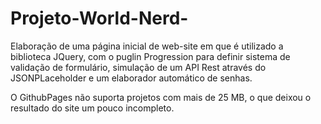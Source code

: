 # Projeto-World-Nerd-
Elaboração de uma página inicial de web-site em que é utilizado a biblioteca JQuery, com o puglin Progression para definir sistema de validação de formulário, simulação de um API Rest através do JSONPLaceholder e um elaborador automático de senhas.

O GithubPages não suporta projetos com mais de 25 MB, o que deixou o resultado do site um pouco incompleto.



